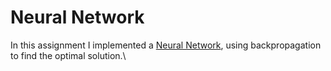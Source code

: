 # Neural Network

In this assignment I implemented a [Neural Network](neural_network.ipynb), using backpropagation to find the optimal solution.\
